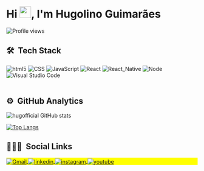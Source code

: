 <h1 align="left">Hi <img src="https://raw.githubusercontent.com/kaueMarques/kaueMarques/master/hi.gif" width="30px">, I'm Hugolino Guimarães</h1>
<p align="left"> <img src="https://komarev.com/ghpvc/?username=hugofficial&color=yellow" alt="Profile views" /> </p>

## 🛠 &nbsp;Tech Stack

<div>
<img align="center" alt="html5" src="https://img.shields.io/badge/-HTML-05122A?style=flat&logo=HTML5"/>
<img align="center" alt="CSS" src="https://img.shields.io/badge/-CSS-05122A?style=flat&logo=CSS3&logoColor=1572B6"/>
<img align="center" alt="JavaScript" src="https://img.shields.io/badge/-JavaScript-05122A?style=flat&logo=javascript"/>
<img align="center" alt="React" src="https://img.shields.io/badge/-React-05122A?style=flat&logo=react"/>
<img align="center" alt="React_Native" src="https://img.shields.io/badge/React_Native-05122A?style=flat&logo=react"/>
<img align="center" alt="Node" src="https://img.shields.io/badge/-Node.js-05122A?style=flat&logo=node.js"/>
<img align="center" alt="Visual Studio Code" src="https://img.shields.io/badge/-Visual%20Studio%20Code-05122A?style=flat&logo=visual-studio-code&logoColor=007ACC"/>


<div>
  <br />
  
## ⚙️ &nbsp;GitHub Analytics

![hugofficial GitHub stats](https://github-readme-stats.vercel.app/api?username=hugolinobg&show_icons=true&theme=radical)

[![Top Langs](https://github-readme-stats.vercel.app/api/top-langs/?username=hugolinobg&layout=compact&theme=radical)](https://github.com/hugofficial/github-readme-stats)

  

## 👨🏽‍🦲 &nbsp;Social Links
  
</div>
<p align="left" style="background:yellow">

<a href="mailto:hugolino2609@gmail.com">
  <img align="center" alt="Gmail" src="https://img.shields.io/badge/-hugolino-05122A?style=flat&logo=gmail"/>
</a>
<a href="https://linkedin.com/in/hugolino-guimarães-4b906b64" target="_blank" rel="noopener noreferrer">
  <img align="center" src="https://img.shields.io/badge/-hugolino-05122A?style=flat&logo=linkedin" alt="linkedin"/>
</a>
<a href="https://www.instagram.com/hugolino.b.g" target="_blank" rel="noopener noreferrer">
 <img align="center" src="https://img.shields.io/badge/-hugolino-05122A?style=flat&logo=instagram" alt="instagram"/>
</a>
<a href="https://www.youtube.com/c/hugolinobenevidesG" target="_blank" rel="noopener noreferrer">
 <img align="center" src="https://img.shields.io/badge/-hugolino-05122A?style=flat&logo=youtube" alt="youtube"/>
 </a>

</p>
</div>
